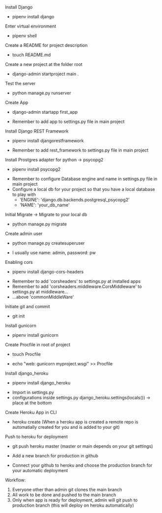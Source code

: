 Install Django

- pipenv install django

Enter virtual environment

- pipenv shell

Create a README for project description

- touch README.md

Create a new project at the folder root

- django-admin startproject main .

Test the server

- python manage.py runserver

Create App

- django-admin startapp first_app

* Remember to add app to settings.py file in main project

Install Django REST Framework

- pipenv install djangorestframework

* Remember to add rest_framework to settings.py file in main project

Install Prostgres adapter for python -> psycopg2

- pipenv install psycopg2

* Remember to configure Database engine and name in settings.py file in main project
* Configure a local db for your project so that you have a local database to play with
  - 'ENGINE': 'django.db.backends.postgresql_psycopg2'
  - 'NAME': 'your_db_name'

Initial Migrate -> Migrate to your local db

- python manage.py migrate

Create admin user

- python manage.py createsuperuser

* I usually use name: admin, password: pw

Enabling cors

- pipenv install django-cors-headers

* Remember to add 'corsheaders' to settings.py at installed apps
* Remember to add 'corsheaders.middleware.CorsMiddleware' to settings.py at middleware...
* ...above 'commonMiddleWare'

Initiate git and commit

- git init

Install gunicorn

- pipenv install gunicorn

Create Procfile in root of project

- touch Procfile

* echo "web: gunicorn myproject.wsgi" >> Procfile

Install django_heroku

- pipenv install django_heroku

* Import in settings.py
* configurations inside settings.py django_heroku.settings(locals()) -> place at the bottom

Create Heroku App in CLI

- heroku create
  (When a heroku app is created a remote repo is automatially created for you and is added to your git)

Push to heroku for deployment

- git push heroku master
  (master or main depends on your git settings)

- Add a new branch for production in github

- Connect your github to heroku and choose the production branch for your automatic deployment

Workflow:

1. Everyone other than admin git clones the main branch
2. All work to be done and pushed to the main branch
3. Only when app is ready for deployment, admin will git push to production branch
   (this will deploy on heroku automatically)
